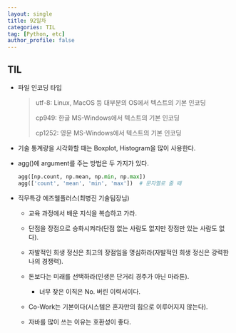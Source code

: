 ```yaml
---
layout: single
title: 92일차
categories: TIL
tag: [Python, etc]
author_profile: false
---
```


## TIL

* 파일 인코딩 타입

  > utf-8: Linux, MacOS 등 대부분의 OS에서 텍스트의 기본 인코딩
  >
  > cp949: 한글 MS-Windows에서 텍스트의 기본 인코딩
  >
  > cp1252: 영문 MS-Windows에서 텍스트의 기본 인코딩 

* 기술 통계량을 시각화할 때는 Boxplot, Histogram을 많이 사용한다.

* agg()에 argument를 주는 방법은 두 가지가 있다.

  ```python
  agg([np.count, np.mean, np.min, np.max])
  agg(['count', 'mean', 'min', 'max'])  # 문자열로 줄 때
  ```



* 직무특강 에즈웰플러스(최병진 기술팀장님)

  * 교육 과정에서 배운 지식을 복습하고 가라.

  * 단점을 장점으로 승화시켜라(단점 없는 사람도 없지만 장점만 있는 사람도 없다).

  * 자발적인 희생 정신은 최고의 장점임을 명심하라(자발적인 희생 정신은 강력한 나의 경쟁력).

  * 돈보다는 미래를 선택하라(인생은 단거리 경주가 아닌 마라톤).
    * 너무 잦은 이직은 No. 버린 이력서이다.

  * Co-Work는 기본이다(시스템은 혼자만의 힘으로 이루어지지 않는다).

  * 자바를 많이 쓰는 이유는 호환성이 좋다.
